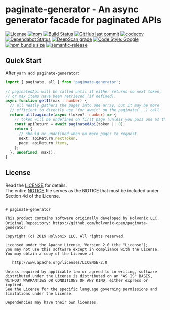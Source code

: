 # paginate-generator -  An async generator facade for paginated APIs

[![License](https://img.shields.io/badge/License-Apache%202.0-blue.svg)](./LICENSE) [![npm](https://img.shields.io/npm/v/paginate-generator.svg)](https://www.npmjs.com/package/paginate-generator) [![Build Status](https://travis-ci.com/holvonix-open/paginate-generator.svg?branch=master)](https://travis-ci.com/holvonix-open/paginate-generator) [![GitHub last commit](https://img.shields.io/github/last-commit/holvonix-open/paginate-generator.svg)](https://github.com/holvonix-open/paginate-generator/commits) [![codecov](https://codecov.io/gh/holvonix-open/paginate-generator/branch/master/graph/badge.svg)](https://codecov.io/gh/holvonix-open/paginate-generator) [![Dependabot Status](https://api.dependabot.com/badges/status?host=github&repo=holvonix-open/paginate-generator)](https://dependabot.com) [![DeepScan grade](https://deepscan.io/api/teams/4465/projects/6380/branches/52918/badge/grade.svg)](https://deepscan.io/dashboard#view=project&tid=4465&pid=6380&bid=52918) [![Code Style: Google](https://img.shields.io/badge/code%20style-google-blueviolet.svg)](https://github.com/google/gts) [![npm bundle size](https://img.shields.io/bundlephobia/min/paginate-generator.svg)](https://bundlephobia.com/result?p=paginate-generator) [![semantic-release](https://img.shields.io/badge/%20%20%F0%9F%93%A6%F0%9F%9A%80-semantic--release-e10079.svg)](https://github.com/semantic-release/semantic-release)


## Quick Start

After `yarn add paginate-generator`:

````typescript
import { paginate, all } from 'paginate-generator';

// paginatedApi will be called until it either returns no next token,
// or max items have been retrieved (if defined).
async function getIt(max : number) {
  // all neatly gathers the pages into one array, but it may be more
  // efficient to directly use "for await" on the paginate(...) call.
  return all(paginate(async (token?: number) => {
    // token will be undefined on first page (unless you pass one as the second param)
    const apiReturn = await paginatedApi(token || 0);
    return {
      // should be undefined when no more pages to request
      next: apiReturn.nextToken,
      page: apiReturn.items,
    };
  }, undefined, max));
}
````


## License

Read the [LICENSE](LICENSE) for details.  
The entire [NOTICE](NOTICE) file serves as the NOTICE that must be included under
Section 4d of the License.

````

# paginate-generator

This product contains software originally developed by Holvonix LLC.
Original Repository: https://github.com/holvonix-open/paginate-generator

Copyright (c) 2019 Holvonix LLC. All rights reserved.

Licensed under the Apache License, Version 2.0 (the "License");
you may not use this software except in compliance with the License.
You may obtain a copy of the License at

   http://www.apache.org/licenses/LICENSE-2.0

Unless required by applicable law or agreed to in writing, software
distributed under the License is distributed on an "AS IS" BASIS,
WITHOUT WARRANTIES OR CONDITIONS OF ANY KIND, either express or implied.
See the License for the specific language governing permissions and
limitations under the License.

Dependencies may have their own licenses.

````
